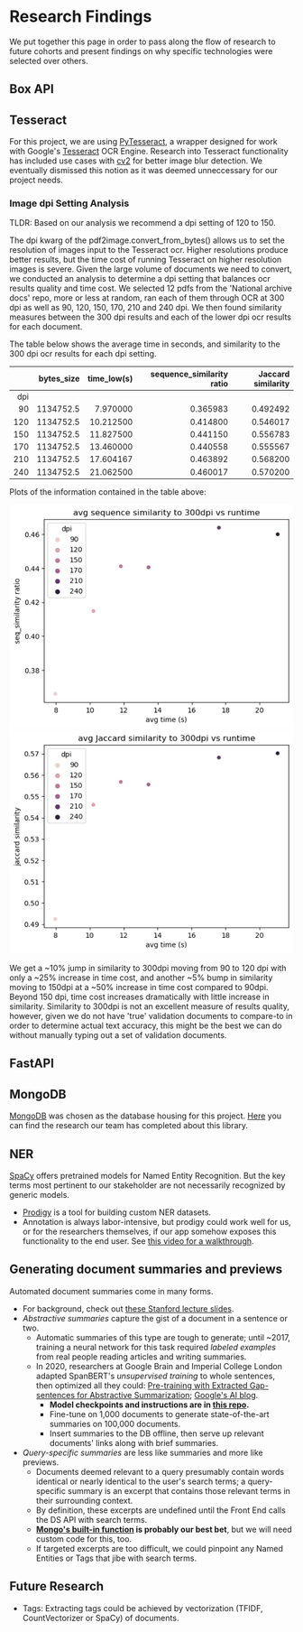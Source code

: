 # Research Findings
We put together this page in order to pass along the flow of research to future cohorts and present findings on why specific technologies were selected over others.



## Box API




## Tesseract
For this project, we are using [PyTesseract](https://pypi.org/project/pytesseract/), a wrapper designed for work with Google's [Tesseract](https://opensource.google/projects/tesseract) OCR Engine. Research into Tesseract functionality has included use cases with [cv2](https://www.pyimagesearch.com/2017/07/10/using-tesseract-ocr-python/) for better image blur detection. We eventually dismissed this notion as it was deemed unneccessary for our project needs.

### Image dpi Setting Analysis
TLDR: Based on our analysis we recommend a dpi setting of 120 to 150.

The dpi kwarg of the pdf2image.convert_from_bytes() allows us to set the resolution of images input to the Tesseract ocr. Higher resolutions produce better results, but the time cost of running Tesseract on higher resolution images is severe. Given the large volume of documents we need to convert, we conducted an analysis to determine a dpi setting that balances ocr results quality and time cost. We selected 12 pdfs from the 'National archive docs' repo, more or less at random, ran each of them through OCR at 300 dpi as well as 90, 120, 150, 170, 210 and 240 dpi. We then found similarity measures between the 300 dpi results and each of the lower dpi ocr results for each document.

The table below shows the average time in seconds, and similarity to the 300 dpi ocr results for each dpi setting.

|     | bytes_size | time_low(s) | sequence_similarity ratio | Jaccard similarity |
|----:|-----------:|------------:|--------------------------:|-------------------:|
| dpi |            |             |                           |                    |
|  90 | 1134752.5  | 7.970000    | 0.365983                  | 0.492492           |
| 120 | 1134752.5  | 10.212500   | 0.414800                  | 0.546017           |
| 150 | 1134752.5  | 11.827500   | 0.441150                  | 0.556783           |
| 170 | 1134752.5  | 13.460000   | 0.440558                  | 0.555567           |
| 210 | 1134752.5  | 17.604167   | 0.463892                  | 0.568200           |
| 240 | 1134752.5  | 21.062500   | 0.460017                  | 0.570200           |

Plots of the information contained in the table above:

![alt_text](./dpi_imgs/seq.png)
![alt_text](./dpi_imgs/jaccard.png)

We get a ~10% jump in similarity to 300dpi moving from 90 to 120 dpi with only a ~25% increase in time cost, and another ~5% bump in similarity moving to 150dpi at a ~50% increase in time cost compared to 90dpi. Beyond 150 dpi, time cost increases dramatically with little increase in similarity. Similarity to 300dpi is not an excellent measure of results quality, however, given we do not have 'true' validation documents to compare-to in order to determine actual text accuracy, this might be the best we can do without manually typing out a set of validation documents.





## FastAPI



## MongoDB
[MongoDB](https://www.mongodb.com/) was chosen as the database housing for this project. [Here](https://github.com/Lambda-School-Labs/human-rights-first-docdb-ds/blob/feature/mongo_population_research/assets/mongo_population_research.md) you can find the research our team has completed about this library.



## NER
[SpaCy](https://spacy.io/) offers pretrained models for Named Entity Recognition. But the key terms most pertinent to our stakeholder are not necessarily recognized by generic models.
- [Prodigy](https://prodi.gy/) is a tool for building custom NER datasets.
- Annotation is always labor-intensive, but prodigy could work well for us, or for the researchers themselves, if our app somehow exposes this functionality to the end user. See [this video for a walkthrough](https://www.youtube.com/watch?v=59BKHO_xBPA).



## Generating document summaries and previews
Automated document summaries come in many forms.
- For background, check out [these Stanford lecture slides](http://web.stanford.edu/class/cs276b/handouts/lecture14.pdf).
- *Abstractive summaries* capture the gist of a document in a sentence or two.
  - Automatic summaries of this type are tough to generate; until ~2017, training a neural network for this task required *labeled examples* from real people reading articles and writing summaries.
  - In 2020, researchers at Google Brain and Imperial College London adapted SpanBERT's *unsupervised training* to whole sentences, then optimized all they could: [Pre-training with Extracted Gap-sentences for Abstractive Summarization](https://arxiv.org/pdf/1912.08777.pdf); [Google's AI blog](https://ai.googleblog.com/2020/06/pegasus-state-of-art-model-for.html).
    - **Model checkpoints and instructions are in [this repo](https://github.com/google-research/pegasus).**
    - Fine-tune on 1,000 documents to generate state-of-the-art summaries on 100,000 documents.
    - Insert summaries to the DB offline, then serve up relevant documents' links along with brief summaries.
- *Query-specific summaries* are less like summaries and more like previews.
  - Documents deemed relevant to a query presumably contain words identical or nearly identical to the user's search terms; a query-specific summary is an excerpt that contains those relevant terms in their surrounding context.
  - By definition, these excerpts are undefined until the Front End calls the DS API with search terms.
  - **[Mongo's built-in function](https://docs.atlas.mongodb.com/reference/atlas-search/highlighting/#std-label-highlight-ref) is probably our best bet**, but we will need custom code for this, too.
  - If targeted excerpts are too difficult, we could pinpoint any Named Entities or Tags that jibe with search terms.

## Future Research
- Tags:
  Extracting tags could be achieved by vectorization (TFIDF, CountVectorizer or SpaCy) of documents.